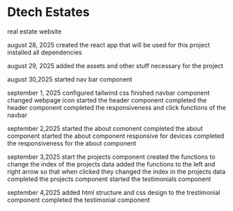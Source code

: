 # Dtech Estates

real estate website

august 28, 2025
created the react app that will be used for this project
installed all dependencies

august 29, 2025
added the assets and other stuff necessary for the project

august 30,2025
started nav bar component

september 1, 2025
configured tailwind css
finished navbar component
changed webpage icon
started the header component
completed the header component
completed the responsiveness and click functions of the navbar

september 2,2025
started the about comonent
completed the about component
started the about component responsive for devices
completed the responsiveness for the about component

september 3,2025
start the projects component
created the functions to change the index of the projects data
added the functions to the left and right arrow so that when clicked they changed the index in
the projects data
completed the projects component
started the testimonials component

september 4,2025
added html structure and css design to the trestimonial component
completed the testimonial component
